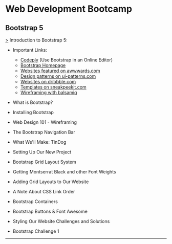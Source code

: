 # Web Development Bootcamp

## Bootstrap 5

[>](https://github.com/Aniruddh-482/Web-Development-Bootcamp/blob/main/Bootstrap%205/Introduction%20to%20Bootstrap%205/Bootstrap_Introduction.html) Introduction to Bootstrap 5: 
* Important Links: 
  * [Codeply](https://www.codeply.com/) (Use Bootstrap in an Online Editor) 
  * [Bootstrap Homepage](https://getbootstrap.com/)  
  * [Websites featured on awwwards.com](https://www.awwwards.com/websites/com/) 
  * [Design patterns on ui-patterns.com](http://ui-patterns.com/patterns) 
  * [Websites on dribbble.com](https://dribbble.com/search/website) 
  * [Templates on sneakpeekit.com](https://sneakpeekit.com/) 
  * [Wireframing with balsamiq](https://balsamiq.cloud/sr355x9/projects) 

* What is Bootstrap? 
* Installing Bootstrap 
* Web Design 101 - Wireframing       <!-- https://balsamiq.cloud/sr355x9/pgruo9v/r2278 -->
* The Bootstrap Navigation Bar       <!-- https://www.codeply.com/p/GVJU3ipWxP -->
* What We'll Make: TinDog 
* Setting Up Our New Project 
* Bootstrap Grid Layout System       <!-- https://www.codeply.com/p/gGAW4KgOrL --> 
* Getting Montserrat Black and other Font Weights 
* Adding Grid Layouts to Our Website 
* A Note About CSS Link Order 
* Bootstrap Containers 
* Bootstrap Buttons & Font Awesome 
* Styling Our Website Challenges and Solutions 
* Bootstrap Challenge 1 
<hr>
